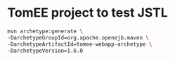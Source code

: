 TomEE project to test JSTL
==========================

```bash
mvn archetype:generate \
-DarchetypeGroupId=org.apache.openejb.maven \
-DarchetypeArtifactId=tomee-webapp-archetype \
-DarchetypeVersion=1.6.0
```
